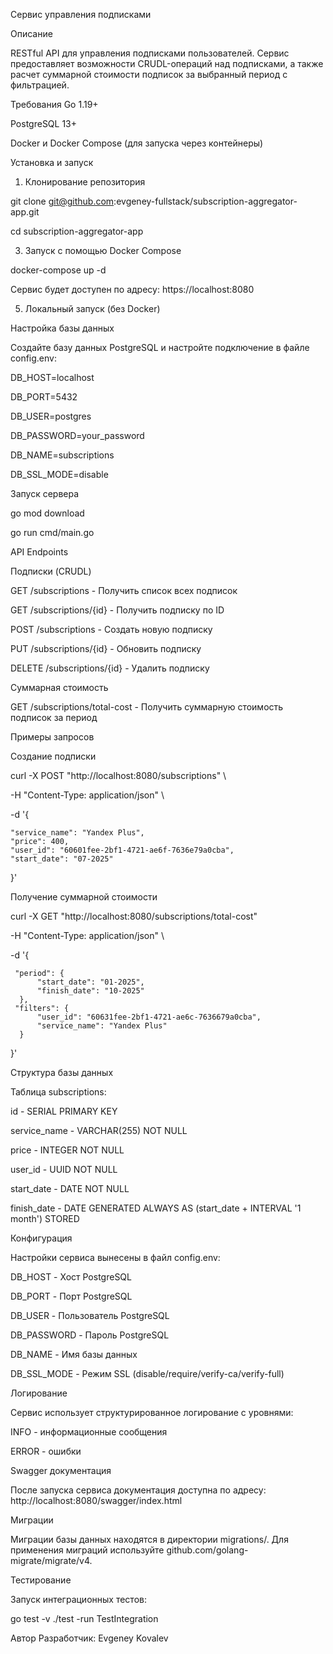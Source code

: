 Сервис управления подписками

Описание

RESTful API для управления подписками пользователей. Сервис предоставляет возможности CRUDL-операций над подписками, а также расчет суммарной стоимости подписок за выбранный период с фильтрацией.

Требования
Go 1.19+

PostgreSQL 13+

Docker и Docker Compose (для запуска через контейнеры)

Установка и запуск

1. Клонирование репозитория

git clone git@github.com:evgeney-fullstack/subscription-aggregator-app.git

cd subscription-aggregator-app

3. Запуск с помощью Docker Compose
   
docker-compose up -d

Сервис будет доступен по адресу: https://localhost:8080

5. Локальный запуск (без Docker)
   
Настройка базы данных

Создайте базу данных PostgreSQL и настройте подключение в файле config.env:

DB_HOST=localhost

DB_PORT=5432

DB_USER=postgres

DB_PASSWORD=your_password

DB_NAME=subscriptions

DB_SSL_MODE=disable

Запуск сервера

go mod download

go run cmd/main.go

API Endpoints

Подписки (CRUDL)

GET /subscriptions - Получить список всех подписок

GET /subscriptions/{id} - Получить подписку по ID

POST /subscriptions - Создать новую подписку

PUT /subscriptions/{id} - Обновить подписку

DELETE /subscriptions/{id} - Удалить подписку

Суммарная стоимость

GET /subscriptions/total-cost - Получить суммарную стоимость подписок за период

Примеры запросов

Создание подписки

curl -X POST "http://localhost:8080/subscriptions" \

  -H "Content-Type: application/json" \
  
  -d '{
  
    "service_name": "Yandex Plus",    
    "price": 400,    
    "user_id": "60601fee-2bf1-4721-ae6f-7636e79a0cba",    
    "start_date": "07-2025"    
  }'
  
Получение суммарной стоимости

curl -X GET "http://localhost:8080/subscriptions/total-cost"

  -H "Content-Type: application/json" \
  
  -d '{  
  
     "period": {  
          "start_date": "01-2025",
          "finish_date": "10-2025"    
      },  
     "filters": {  
          "user_id": "60631fee-2bf1-4721-ae6c-7636679a0cba",
          "service_name": "Yandex Plus"    
      }  
  }'
  
Структура базы данных

Таблица subscriptions:

id - SERIAL PRIMARY KEY

service_name - VARCHAR(255) NOT NULL

price - INTEGER NOT NULL

user_id - UUID NOT NULL

start_date - DATE NOT NULL

finish_date - DATE GENERATED ALWAYS AS (start_date + INTERVAL '1 month') STORED

Конфигурация

Настройки сервиса вынесены в файл config.env:

DB_HOST - Хост PostgreSQL

DB_PORT - Порт PostgreSQL

DB_USER - Пользователь PostgreSQL

DB_PASSWORD - Пароль PostgreSQL

DB_NAME - Имя базы данных

DB_SSL_MODE - Режим SSL (disable/require/verify-ca/verify-full)

Логирование

Сервис использует структурированное логирование с уровнями:

INFO - информационные сообщения

ERROR - ошибки

Swagger документация

После запуска сервиса документация доступна по адресу: http://localhost:8080/swagger/index.html

Миграции

Миграции базы данных находятся в директории migrations/. Для применения миграций используйте github.com/golang-migrate/migrate/v4.

Тестирование

Запуск интеграционных тестов:

go test -v ./test -run TestIntegration

Автор
Разработчик: Evgeney Kovalev
